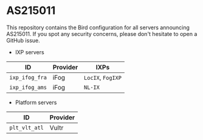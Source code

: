 # AS215011

This repository contains the Bird configuration for all servers announcing AS215011.
If you spot any security concerns, please don't hesitate to open a GitHub issue.

* IXP servers

ID              | Provider    | IXPs
--------------- | ------------|------------------
`ixp_ifog_fra`  | iFog        | `LocIX`, `FogIXP`
`ixp_ifog_ams`  | iFog        | `NL-IX`

* Platform servers

ID              | Provider
--------------- | ------------
`plt_vlt_atl`  | Vultr